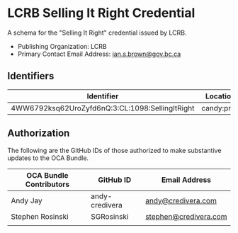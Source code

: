 # LCRB Selling It Right Credential

A schema for the "Selling It Right" credential issued by LCRB.

- Publishing Organization: LCRB
- Primary Contact Email Address: ian.s.brown@gov.bc.ca

## Identifiers

| Identifier                                      | Location   | Watermark | RL                                                |
| ----------------------------------------------- | ---------- | --------- | ------------------------------------------------- |
| 4WW6792ksq62UroZyfd6nQ:3:CL:1098:SellingItRight | candy:prod |           | https://candyscan.idlab.org/tx/CANDY_PROD/domain/ |

## Authorization

The following are the GitHub IDs of those authorized to make substantive updates to the OCA Bundle.

| OCA Bundle Contributors | GitHub ID  | Email Address            |
| ----------------------- | ---------- | ------------------------ |
| Andy Jay                | andy-credivera | andy@credivera.com       |
| Stephen Rosinski        | SGRosinski | stephen@credivera.com    |
|                         |            |                          |
